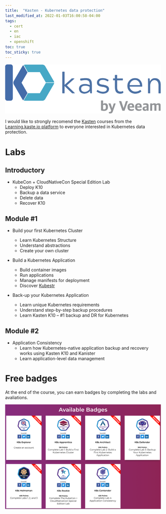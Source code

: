 ```yaml
---
title:  "Kasten - Kubernetes data protection"
last_modified_at: 2022-01-03T16:00:58-04:00
tags:
  - cert
  - en
  - iac
  - openshift
toc: true
toc_sticky: true
---
```


[![](/assets/images/posts/2022-01-03-kasten/0.png)](https://www.kasten.io/)

I would like to strongly recomend the [Kasten](https://www.kasten.io/) courses from the [Learning.kaste.io platform](https://learning.kasten.io/) to everyone interested in Kubernetes data protection.

# Labs

## Introductory

- KubeCon + CloudNativeCon Special Edition Lab
    * Deploy K10
    * Backup a data service
    * Delete data
    * Recover K10

## Module #1

- Build your first Kubernetes Cluster
    * Learn Kubernetes Structure
    * Understand abstractions
    * Create your own cluster

- Build a Kubernetes Application
    * Build container images
    * Run applications
    * Manage manifests for deployment
    * Discover [Kubestr](https://kubestr.io/)

- Back-up your Kubernetes Application
    * Learn unique Kubernetes requirements
    * Understand step-by-step backup procedures
    * Learn Kasten K10 – #1 backup and DR for Kubernetes

## Module #2

- Application Consistency
    * Learn how Kubernetes-native application backup and recovery works using Kasten K10 and Kanister
    * Learn application-level data management

# Free badges

At the end of the course, you can earn badges by completing the labs and avaliations.

![](/assets/images/posts/2022-01-03-kasten/1.png)

